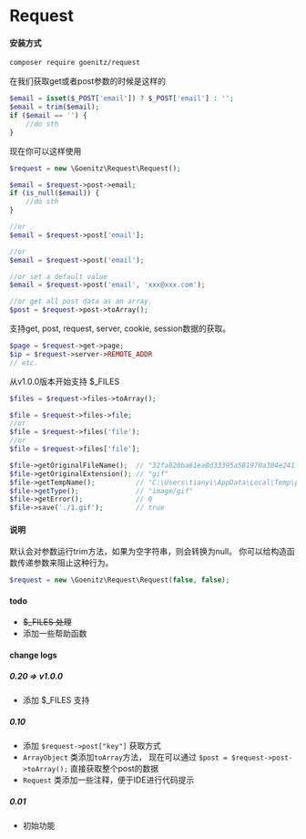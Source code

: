 Request
===========

#### 安装方式

```bash
composer require goenitz/request
```

在我们获取get或者post参数的时候是这样的

```php
$email = isset($_POST['email']) ? $_POST['email'] : '';
$email = trim($email);
if ($email == '') {
    //do sth
}
```

现在你可以这样使用

```php
$request = new \Goenitz\Request\Request();

$email = $request->post->email;
if (is_null($email)) {
    //do sth
}

//or
$email = $request->post['email'];

//or
$email = $request->post('email');

//or set a default value
$email = $request->post('email', 'xxx@xxx.com');

//or get all post data as an array.
$post = $request->post->toArray();
```

支持get, post, request, server, cookie, session数据的获取。

```php
$page = $request->get->page;
$ip = $request->server->REMOTE_ADDR
// etc.
```

从v1.0.0版本开始支持 $_FILES

```php
$files = $request->files->toArray();

$file = $request->files->file;
//or
$file = $request->files('file');
//or
$file = $request->files['file'];

$file->getOriginalFileName();  // "32fa828ba61ea8d33395a581970a304e241f5884.gif"
$file->getOriginalExtension(); // "gif"
$file->getTempName();          // "C:\Users\tianyi\AppData\Local\Temp\php363C.tmp"
$file->getType();              // "image/gif"
$file->getError();             // 0
$file->save('./1.gif');        // true
```


#### 说明

默认会对参数运行trim方法，如果为空字符串，则会转换为null。 
你可以给构造函数传递参数来阻止这种行为。

```php
$request = new \Goenitz\Request\Request(false, false);
```

#### todo

- <del>$_FILES 处理 <del>
- 添加一些帮助函数

#### change logs

##### 0.20 => v1.0.0

- 添加 $_FILES 支持

##### 0.10

- 添加 `$request->post["key"]` 获取方式
- `ArrayObject` 类添加`toArray`方法， 现在可以通过 `$post = $request->post->toArray();` 直接获取整个post的数据
- `Request` 类添加一些注释，便于IDE进行代码提示

##### 0.01

- 初始功能

